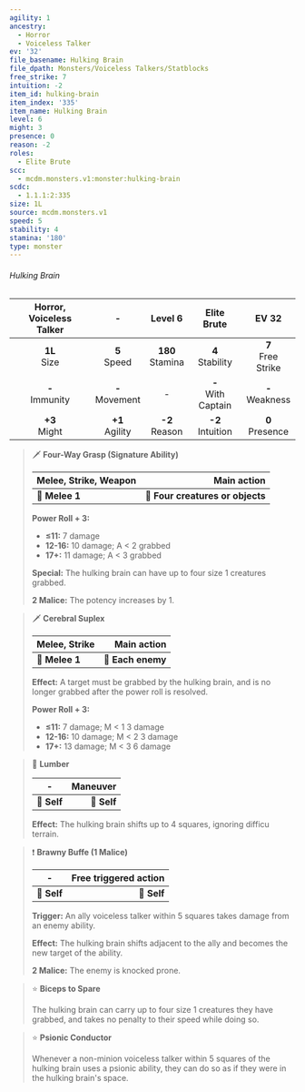 ```yaml
---
agility: 1
ancestry:
  - Horror
  - Voiceless Talker
ev: '32'
file_basename: Hulking Brain
file_dpath: Monsters/Voiceless Talkers/Statblocks
free_strike: 7
intuition: -2
item_id: hulking-brain
item_index: '335'
item_name: Hulking Brain
level: 6
might: 3
presence: 0
reason: -2
roles:
  - Elite Brute
scc:
  - mcdm.monsters.v1:monster:hulking-brain
scdc:
  - 1.1.1:2:335
size: 1L
source: mcdm.monsters.v1
speed: 5
stability: 4
stamina: '180'
type: monster
---
```


###### Hulking Brain

| Horror, Voiceless Talker |          -          |       Level 6        |       Elite Brute       |         EV 32          |
| :----------------------: | :-----------------: | :------------------: | :---------------------: | :--------------------: |
|     **1L**<br/> Size     |  **5**<br/> Speed   | **180**<br/> Stamina |  **4**<br/> Stability   | **7**<br/> Free Strike |
|   **-**<br/> Immunity    | **-**<br/> Movement |          -           | **-**<br/> With Captain |  **-**<br/> Weakness   |
|    **+3**<br/> Might     | **+1**<br/> Agility |  **-2**<br/> Reason  |  **-2**<br/> Intuition  |  **0**<br/> Presence   |

<!-- -->
> 🗡 **Four-Way Grasp (Signature Ability)**
>
> | **Melee, Strike, Weapon** |                  **Main action** |
> | ------------------------- | -------------------------------: |
> | **📏 Melee 1**            | **🎯 Four creatures or objects** |
>
> **Power Roll + 3:**
>
> - **≤11:** 7 damage
> - **12-16:** 10 damage; A < 2 grabbed
> - **17+:** 11 damage; A < 3 grabbed
>
> **Special:** The hulking brain can have up to four size 1 creatures grabbed.
>
> **2 Malice:** The potency increases by 1.

<!-- -->
> 🗡 **Cerebral Suplex**
>
> | **Melee, Strike** |   **Main action** |
> | ----------------- | ----------------: |
> | **📏 Melee 1**    | **🎯 Each enemy** |
>
> **Effect:** A target must be grabbed by the hulking brain, and is no longer grabbed after the power roll is resolved.
>
> **Power Roll + 3:**
>
> - **≤11:** 7 damage; M < 1 3 damage
> - **12-16:** 10 damage; M < 2 3 damage
> - **17+:** 13 damage; M < 3 6 damage

<!-- -->
> 👤 **Lumber**
>
> | **-**       | **Maneuver** |
> | ----------- | -----------: |
> | **📏 Self** |  **🎯 Self** |
>
> **Effect:** The hulking brain shifts up to 4 squares, ignoring difficu terrain.

<!-- -->
> ❗️ **Brawny Buffe (1 Malice)**
>
> | **-**       | **Free triggered action** |
> | ----------- | ------------------------: |
> | **📏 Self** |               **🎯 Self** |
>
> **Trigger:** An ally voiceless talker within 5 squares takes damage from an enemy ability.
>
> **Effect:** The hulking brain shifts adjacent to the ally and becomes the new target of the ability.
>
> **2 Malice:** The enemy is knocked prone.

<!-- -->
> ⭐️ **Biceps to Spare**
>
> The hulking brain can carry up to four size 1 creatures they have grabbed, and takes no penalty to their speed while doing so.

<!-- -->
> ⭐️ **Psionic Conductor**
>
> Whenever a non-minion voiceless talker within 5 squares of the hulking brain uses a psionic ability, they can do so as if they were in the hulking brain's space.
